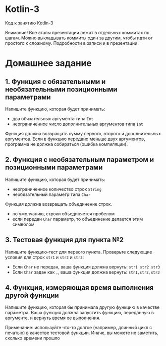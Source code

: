 # Kotlin-3
Код к занятию Kotlin-3

Внимание! Все этапы презентации лежат в отдельных коммитах по шагам.
Можно выкладывать коммиты один за другим, чтобы идти от простого к сложному.
Подробности в записи и в презентации.

# Домашнее задание


## 1. Функция с обязательными и необязательными позиционными параметрами
Напишите функцию, которая будет принимать:

- два обязательных аргумента типа `Int`
- неограниченное число дополнительных аргументов типа `Int`

Функция должна возвращать сумму первого, второго и дополнительных аргументов.
Если в функцию передано меньше двух аргументов, программа не должна собираться (ошибка компиляции).

## 2. Функция с необязательным параметром и позиционными параметрами
Напишите функцию, которая будет принимать:

- неограниченное количество строк `String`
- необязательный параметр типа `Char`

Функция должна возвращать объединение строк.

- по умолчанию, строки объединяется пробелом
- если передан `Char` параметр, то объединение делается этим символом

## 3. Тестовая функция для пункта №2
Напишите функцию-тест для первого пункта. Проверьте следующие условия для строк `str1` и `str2` и `str3`:

- Если `Char` не передан, ваша функция должна вернуть: `str1 str2 str3`
- Если `Char` задан как `,`, ваша функция должна вернуть: `str1,str2,str3`

## 4. Функция, измеряющая время выполнения другой функции

Напишите функцию, которая бы принимала другую функцию в качестве параметра.
Ваша функция должна запустить функцию, переданную в аргументе, и вернуть время ее выполнения.

Примечание: используйте что-то долгое (например, длинный цикл с печатью) в качестве тестовой функции. Иначе, вы можете
не заметить, сколько времени прошло
